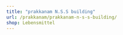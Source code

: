 ```yaml
---
title: "prakkanam N.S.S building"
url: /prakkanam/prakkanam-n-s-s-building/
shop: Lebensmittel
---
```

